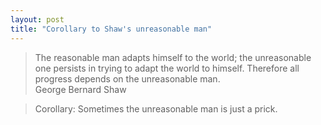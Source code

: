 ```yaml
---
layout: post
title: "Corollary to Shaw's unreasonable man"
---
```




<blockquote>
The reasonable man adapts himself to the world; the unreasonable
one persists in trying to adapt the world to himself. Therefore
all progress depends on the unreasonable man.
<br />
George Bernard Shaw
</blockquote>

<blockquote>
Corollary: Sometimes the unreasonable man is just a prick.
</blockquote>



